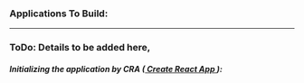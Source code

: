 ### Applications To Build:
---

  ### ToDo: Details to be added here, 
  ##### Initializing the application by CRA ([ Create React App ](https://create-react-app.dev/)):
  